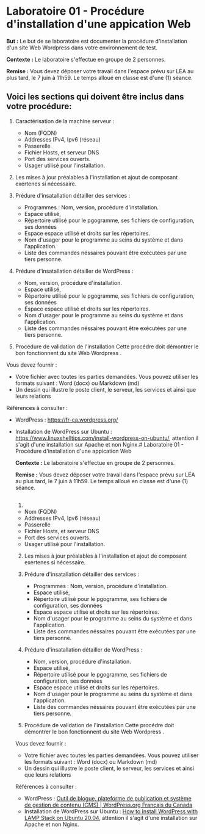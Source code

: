 # Laboratoire 01 - Procédure d'installation d'une appication Web

**But :** Le but de se laboratoire est documenter la procédure d'installation d'un site Web Wordpress dans votre environnement de test.

**Contexte :** Le laboratoire s'effectue en groupe de 2 personnes.

**Remise :** Vous devez déposer votre travail dans l'espace prévu sur LÉA au plus tard, le 7 juin à 11h59.
Le temps alloué en classe est d'une (1) séance.

## Voici les sections qui doivent être inclus dans votre procédure:

1. Caractérisation de la machine serveur :
   
   - Nom (FQDN)
   - Addresses IPv4, Ipv6 (réseau)
   - Passerelle
   - Fichier Hosts, et serveur DNS
   - Port des services ouverts.
   - Usager utilisé pour l'installation.

2. Les mises à jour préalables à l'installation et ajout de composant exertenes si nécessaire.

3. Prédure d'insatallation détailler des services :
   
   - Programmes : Nom, version, procédure d'installation.
   - Espace utilisé,
   - Répertoire utilisé pour le pgogramme, ses fichiers de configuration, ses données
   - Espace espace utilisé et droits sur les répertoires.
   - Nom d'usager pour le programme au seins du système et dans l'application.
   - Liste des commandes néssaires pouvant être exécutées par une tiers personne.

4. Prédure d'insatallation détailler de WordPress :
   
   - Nom, version, procédure d'installation.
   - Espace utilisé,
   - Répertoire utilisé pour le pgogramme, ses fichiers de configuration, ses données
   - Espace espace utilisé et droits sur les répertoires.
   - Nom d'usager pour le programme au seins du système et dans l'application.
   - Liste des commandes néssaires pouvant être exécutées par une tiers personne.

5. Procédure de validation de l'installation
   Cette procédre doit démontrer le bon fonctionnent du site Web Wordpress .

Vous devez fournir :

- Votre fichier avec toutes les parties demandées. Vous pouvez utiliser les formats suivant : Word (docx) ou Markdown (md)
- Un dessin qui illustre le poste client, le serveur, les services et ainsi que leurs relations

Références à consulter :

- WordPress : https://fr-ca.wordpress.org/
- Installation de WordPress sur Ubuntu : https://www.linuxshelltips.com/install-wordpress-on-ubuntu/, attention il s'agit d'une installation sur Apache et non Nginx.# Laboratoire 01 - Procédure d'installation d'une appication Web
  
  
  
  **Contexte :** Le laboratoire s'effectue en groupe de 2 personnes.
  
  **Remise :** Vous devez déposer votre travail dans l'espace prévu sur LÉA au plus tard, le 7 juin à 11h59.
  Le temps alloué en classe est d'une (1) séance.
  
  ## 
  1. 
     
     - Nom (FQDN)
     - Addresses IPv4, Ipv6 (réseau)
     - Passerelle
     - Fichier Hosts, et serveur DNS
     - Port des services ouverts.
     - Usager utilisé pour l'installation.
  
  2. Les mises à jour préalables à l'installation et ajout de composant exertenes si nécessaire.
  
  3. Prédure d'insatallation détailler des services :
     
     - Programmes : Nom, version, procédure d'installation.
     - Espace utilisé,
     - Répertoire utilisé pour le pgogramme, ses fichiers de configuration, ses données
     - Espace espace utilisé et droits sur les répertoires.
     - Nom d'usager pour le programme au seins du système et dans l'application.
     - Liste des commandes néssaires pouvant être exécutées par une tiers personne.
  
  4. Prédure d'insatallation détailler de WordPress :
     
     - Nom, version, procédure d'installation.
     - Espace utilisé,
     - Répertoire utilisé pour le pgogramme, ses fichiers de configuration, ses données
     - Espace espace utilisé et droits sur les répertoires.
     - Nom d'usager pour le programme au seins du système et dans l'application.
     - Liste des commandes néssaires pouvant être exécutées par une tiers personne.
  
  5. Procédure de validation de l'installation
     Cette procédre doit démontrer le bon fonctionnent du site Web Wordpress .
  
  Vous devez fournir :
  
  - Votre fichier avec toutes les parties demandées. Vous pouvez utiliser les formats suivant : Word (docx) ou Markdown (md)
  - Un dessin qui illustre le poste client, le serveur, les services et ainsi que leurs relations
  
  Références à consulter :
  
  - WordPress : [Outil de blogue, plateforme de publication et système de gestion de contenu (CMS) &#124; WordPress.org Français du Canada](https://fr-ca.wordpress.org/)
  - Installation de WordPress sur Ubuntu : [How to Install WordPress with LAMP Stack on Ubuntu 20.04](https://www.linuxshelltips.com/install-wordpress-on-ubuntu/), attention il s'agit d'une installation sur Apache et non Nginx.
